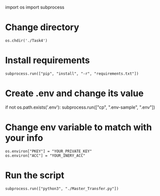 import os
import subprocess

# Change directory
```
os.chdir('./Task4')
```
# Install requirements
```
subprocess.run(["pip", "install", "-r", "requirements.txt"])
```
# Create .env and change its value
if not os.path.exists('.env'):
    subprocess.run(["cp", ".env-sample", ".env"])

# Change env variable to match with your info
```
os.environ["PKEY"] = "YOUR_PRIVATE_KEY"
os.environ["ACC"] = "YOUR_INERY_ACC"
```
# Run the script
```
subprocess.run(["python3", "./Master_Transfer.py"])
```
